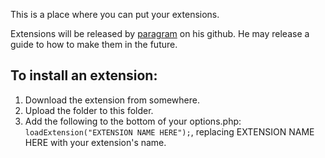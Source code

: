This is a place where you can put your extensions. 

Extensions will be released by [paragram](https://github.com/Paragramex) on his github. He may release a guide to how to make them in the future.

## To install an extension:
1. Download the extension from somewhere.
2. Upload the folder to this folder.
3. Add the following to the bottom of your options.php: `loadExtension("EXTENSION NAME HERE");`, replacing EXTENSION NAME HERE with your extension's name.